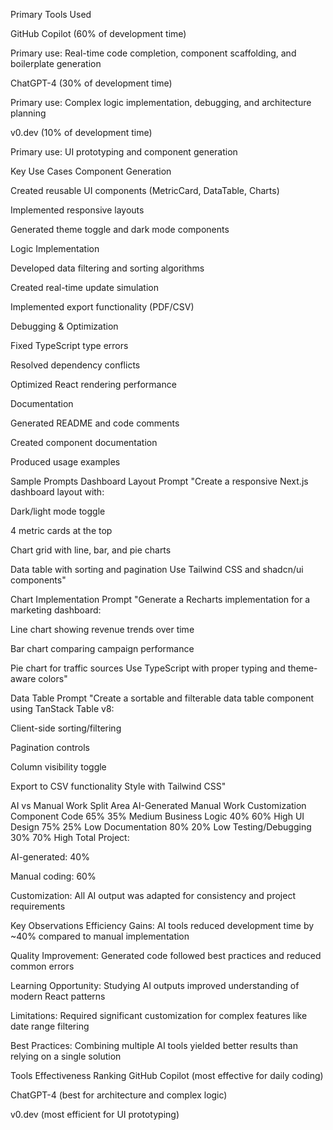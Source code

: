 Primary Tools Used

GitHub Copilot (60% of development time)

Primary use: Real-time code completion, component scaffolding, and boilerplate generation

ChatGPT-4 (30% of development time)

Primary use: Complex logic implementation, debugging, and architecture planning

v0.dev (10% of development time)

Primary use: UI prototyping and component generation

Key Use Cases
Component Generation

Created reusable UI components (MetricCard, DataTable, Charts)

Implemented responsive layouts

Generated theme toggle and dark mode components

Logic Implementation

Developed data filtering and sorting algorithms

Created real-time update simulation

Implemented export functionality (PDF/CSV)

Debugging & Optimization

Fixed TypeScript type errors

Resolved dependency conflicts

Optimized React rendering performance

Documentation

Generated README and code comments

Created component documentation

Produced usage examples

Sample Prompts
Dashboard Layout Prompt
"Create a responsive Next.js dashboard layout with:

Dark/light mode toggle

4 metric cards at the top

Chart grid with line, bar, and pie charts

Data table with sorting and pagination
Use Tailwind CSS and shadcn/ui components"

Chart Implementation Prompt
"Generate a Recharts implementation for a marketing dashboard:

Line chart showing revenue trends over time

Bar chart comparing campaign performance

Pie chart for traffic sources
Use TypeScript with proper typing and theme-aware colors"

Data Table Prompt
"Create a sortable and filterable data table component using TanStack Table v8:

Client-side sorting/filtering

Pagination controls

Column visibility toggle

Export to CSV functionality
Style with Tailwind CSS"

AI vs Manual Work Split
Area	AI-Generated	Manual Work	Customization
Component Code	65%	35%	Medium
Business Logic	40%	60%	High
UI Design	75%	25%	Low
Documentation	80%	20%	Low
Testing/Debugging	30%	70%	High
Total Project:

AI-generated: 40%

Manual coding: 60%

Customization: All AI output was adapted for consistency and project requirements

Key Observations
Efficiency Gains: AI tools reduced development time by ~40% compared to manual implementation

Quality Improvement: Generated code followed best practices and reduced common errors

Learning Opportunity: Studying AI outputs improved understanding of modern React patterns

Limitations: Required significant customization for complex features like date range filtering

Best Practices: Combining multiple AI tools yielded better results than relying on a single solution

Tools Effectiveness Ranking
GitHub Copilot (most effective for daily coding)

ChatGPT-4 (best for architecture and complex logic)

v0.dev (most efficient for UI prototyping)